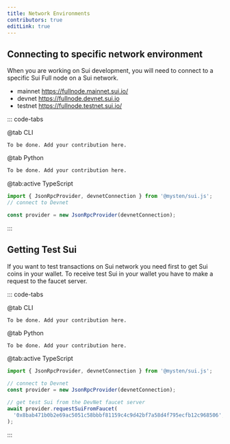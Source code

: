 ```yaml
---
title: Network Environments
contributors: true
editLink: true
---
```


## Connecting to specific network environment

When you are working on Sui development, you will need to connect to a specific Sui Full node on a Sui network. 

- mainnet https://fullnode.mainnet.sui.io/
- devnet https://fullnode.devnet.sui.io
- testnet https://fullnode.testnet.sui.io/

::: code-tabs

@tab CLI

```shell
To be done. Add your contribution here.
```

@tab Python

```python
To be done. Add your contribution here.
```

@tab:active TypeScript

```ts
import { JsonRpcProvider, devnetConnection } from '@mysten/sui.js';
// connect to Devnet

const provider = new JsonRpcProvider(devnetConnection);
```

:::

## Getting Test Sui

If you want to test transactions on Sui network you need first to get Sui coins in your wallet. To receive test Sui in your wallet you have to make a request to the faucet server.

::: code-tabs

@tab CLI

```shell
To be done. Add your contribution here.
```

@tab Python

```python
To be done. Add your contribution here.
```

@tab:active TypeScript

```ts
import { JsonRpcProvider, devnetConnection } from '@mysten/sui.js';

// connect to Devnet
const provider = new JsonRpcProvider(devnetConnection);

// get test Sui from the DevNet faucet server
await provider.requestSuiFromFaucet(
  '0x8bab471b0b2e69ac5051c58bbbf81159c4c9d42bf7a58d4f795ecfb12c968506',
);
```

:::
